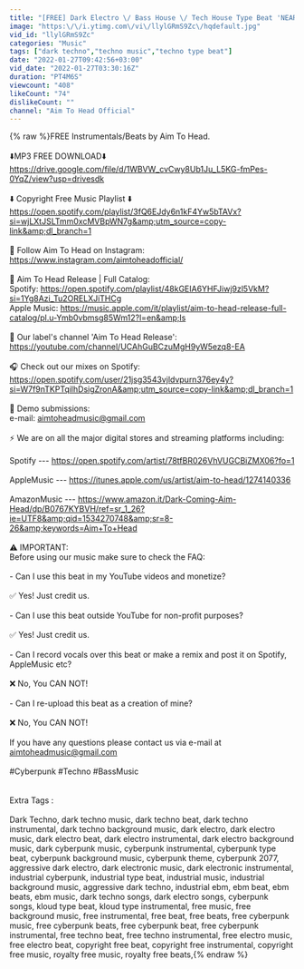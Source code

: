 ```yaml
---
title: "[FREE] Dark Electro \/ Bass House \/ Tech House Type Beat 'NEARLY' | Background Music"
image: "https:\/\/i.ytimg.com\/vi\/llylGRmS9Zc\/hqdefault.jpg"
vid_id: "llylGRmS9Zc"
categories: "Music"
tags: ["dark techno","techno music","techno type beat"]
date: "2022-01-27T09:42:56+03:00"
vid_date: "2022-01-27T03:30:16Z"
duration: "PT4M6S"
viewcount: "408"
likeCount: "74"
dislikeCount: ""
channel: "Aim To Head Official"
---
```

{% raw %}FREE Instrumentals/Beats by Aim To Head.<br /><br />⬇️MP3 FREE DOWNLOAD⬇️<br /><a rel="nofollow" target="blank" href="https://drive.google.com/file/d/1WBVW_cvCwy8Ub1Ju_L5KG-fmPes-0YqZ/view?usp=drivesdk">https://drive.google.com/file/d/1WBVW_cvCwy8Ub1Ju_L5KG-fmPes-0YqZ/view?usp=drivesdk</a><br /><br />⬇️ Copyright Free Music Playlist ⬇️<br /><a rel="nofollow" target="blank" href="https://open.spotify.com/playlist/3fQ6EJdy6n1kF4Yw5bTAVx?si=wjLXtJSLTmm0xcMVBpWN7g&amp;utm_source=copy-link&amp;dl_branch=1">https://open.spotify.com/playlist/3fQ6EJdy6n1kF4Yw5bTAVx?si=wjLXtJSLTmm0xcMVBpWN7g&amp;utm_source=copy-link&amp;dl_branch=1</a><br /><br />🤳 Follow Aim To Head on Instagram: <a rel="nofollow" target="blank" href="https://www.instagram.com/aimtoheadofficial/">https://www.instagram.com/aimtoheadofficial/</a><br /><br />📀 Aim To Head Release | Full Catalog:<br />Spotify: <a rel="nofollow" target="blank" href="https://open.spotify.com/playlist/48kGEIA6YHFJiwj9zl5VkM?si=1Yg8Azi_Tu2ORELXJiTHCg">https://open.spotify.com/playlist/48kGEIA6YHFJiwj9zl5VkM?si=1Yg8Azi_Tu2ORELXJiTHCg</a><br />Apple Music: <a rel="nofollow" target="blank" href="https://music.apple.com/it/playlist/aim-to-head-release-full-catalog/pl.u-Ymb0vbmsg85Wm12?l=en&amp;ls">https://music.apple.com/it/playlist/aim-to-head-release-full-catalog/pl.u-Ymb0vbmsg85Wm12?l=en&amp;ls</a><br /><br />🔽 Our label's channel 'Aim To Head Release':<br /><a rel="nofollow" target="blank" href="https://youtube.com/channel/UCAhGuBCzuMgH9yW5ezq8-EA">https://youtube.com/channel/UCAhGuBCzuMgH9yW5ezq8-EA</a> <br /><br />🎧 Check out our mixes on Spotify:<br /><a rel="nofollow" target="blank" href="https://open.spotify.com/user/21jsg3543vjldvpurn376ey4y?si=W7f9nTKPTqilhDsigZronA&amp;utm_source=copy-link&amp;dl_branch=1">https://open.spotify.com/user/21jsg3543vjldvpurn376ey4y?si=W7f9nTKPTqilhDsigZronA&amp;utm_source=copy-link&amp;dl_branch=1</a><br /><br />📧 Demo submissions:<br />e-mail: aimtoheadmusic@gmail.com <br /><br />⚡ We are on all the major digital stores and streaming platforms including:<br /><br />Spotify --- <a rel="nofollow" target="blank" href="https://open.spotify.com/artist/78tfBR026VhVUGCBiZMX06?fo=1">https://open.spotify.com/artist/78tfBR026VhVUGCBiZMX06?fo=1</a><br /><br />AppleMusic --- <a rel="nofollow" target="blank" href="https://itunes.apple.com/us/artist/aim-to-head/1274140336">https://itunes.apple.com/us/artist/aim-to-head/1274140336</a><br /><br />AmazonMusic --- <a rel="nofollow" target="blank" href="https://www.amazon.it/Dark-Coming-Aim-Head/dp/B0767KYBVH/ref=sr_1_26?ie=UTF8&amp;qid=1534270748&amp;sr=8-26&amp;keywords=Aim+To+Head">https://www.amazon.it/Dark-Coming-Aim-Head/dp/B0767KYBVH/ref=sr_1_26?ie=UTF8&amp;qid=1534270748&amp;sr=8-26&amp;keywords=Aim+To+Head</a><br /><br />⚠️ IMPORTANT:<br />Before using our music make sure to check the FAQ:<br /><br />- Can I use this beat in my YouTube videos and monetize? <br /><br />✅ Yes! Just credit us. <br /><br />- Can I use this beat outside YouTube for non-profit purposes? <br /><br />✅ Yes! Just credit us. <br /><br />- Can I record vocals over this beat or make a remix and post it on Spotify, AppleMusic etc? <br /><br />❌ No, You CAN NOT! <br /><br />- Can I re-upload this beat as a creation of mine? <br /><br />❌ No, You CAN NOT! <br /><br />If you have any questions please contact us via e-mail at aimtoheadmusic@gmail.com <br /><br />#Cyberpunk #Techno #BassMusic<br /><br /><br />Extra Tags :<br /><br />Dark Techno, dark techno music, dark techno beat, dark techno instrumental, dark techno background music, dark electro, dark electro music, dark electro beat, dark electro instrumental, dark electro background music, dark cyberpunk music, cyberpunk instrumental, cyberpunk type beat, cyberpunk background music, cyberpunk theme, cyberpunk 2077, aggressive dark electro, dark electronic music, dark electronic instrumental, industrial cyberpunk, industrial type beat, industrial music, industrial background music, aggressive dark techno, industrial ebm, ebm beat, ebm beats, ebm music, dark techno songs, dark electro songs, cyberpunk songs, kloud type beat, kloud type instrumental, free music, free background music, free instrumental, free beat, free beats, free cyberpunk music, free cyberpunk beats, free cyberpunk beat, free cyberpunk instrumental, free techno beat, free techno instrumental, free electro music, free electro beat, copyright free beat, copyright free instrumental, copyright free music, royalty free music, royalty free beats,{% endraw %}

